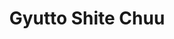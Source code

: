 --- 
title: "Gyutto Shite Chuu"
publishdate: "2019-9-22T16:48:46+02:00"
src: "https://365manga.net/manga/gyutto-shite-chuu"
image: "https://data.365manga.net/images/thumbnails/1748-gyutto-shite-chuu.jpg"
description: "From NagareBoshi: Mai Kojima is a slightly ditzy 16 year old. She’s gotten her first boyfriend! They’ve been dating for 3 months. Even though they should be at their most lovey-dovey, they haven’t been able to make out at all… That’s because her boyfriend Yu-kun is a super exam-taking student aiming for T-University. Every day is an uneasy one without much hugging or kissing. 'Come on, I wanna do more…"
---